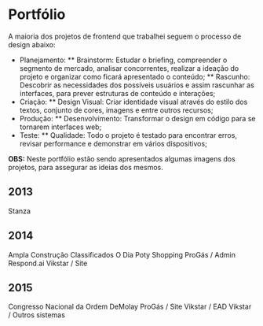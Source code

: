 Portfólio
========

A maioria dos projetos de frontend que trabalhei seguem o processo de design abaixo:
* Planejamento:
** Brainstorm: Estudar o briefing, compreender o segmento de mercado, analisar concorrentes, realizar a ideação do projeto e organizar como ficará apresentado o conteúdo;
** Rascunho: Descobrir as necessidades dos possíveis usuários  e assim rascunhar  as interfaces, para prever estruturas de conteúdo  e interações;
* Criação:
** Design Visual: Criar identidade visual através do estilo dos textos, conjunto de cores, imagens e entre outros recursos;
* Produção:
** Desenvolvimento: Transformar o design em código para se tornarem interfaces web;
* Teste:
** Qualidade: Todo o projeto é testado para encontrar erros, revisar performance e demonstrar em vários dispositivos;


**OBS:** Neste portfólio estão sendo apresentados algumas imagens dos projetos, para assegurar as ideias dos mesmos.

## 2013
Stanza

## 2014
Ampla Construção
Classificados O Dia
Poty Shopping
ProGás / Admin
Respond.ai
Vikstar / Site

## 2015
Congresso Nacional da Ordem DeMolay
ProGás / Site
Vikstar / EAD
Vikstar / Outros sistemas
